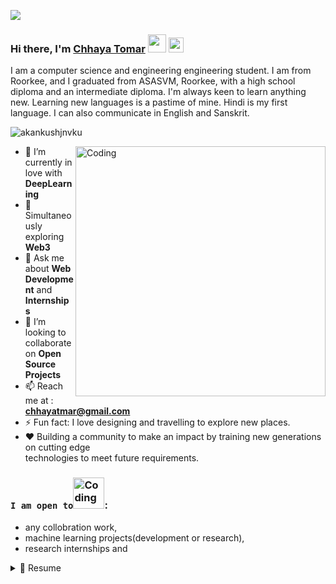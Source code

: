 ![](https://raw.githubusercontent.com/halfrost/halfrost/master/icons/header_.png)


<!-- ![linke3 mackph](https://user-images.githubusercontent.com/71630336/167281758-e4f57b2b-4877-4fea-9706-48099f96b94c.png) -->


### Hi there, I'm [Chhaya Tomar](https://www.linkedin.com/in/chhaya-tomar-a94505228/) <img src="https://github.com/TheDudeThatCode/TheDudeThatCode/blob/master/Assets/Hi.gif" width="29px">  <img src="https://github.com/TheDudeThatCode/TheDudeThatCode/blob/master/Assets/Earth.gif" width="24px">

I am a computer science and engineering engineering student. I am from Roorkee, and I graduated from ASASVM, Roorkee, with a high school diploma and an intermediate diploma. I'm always keen to learn anything new. Learning new languages is a pastime of mine. Hindi is my first language. I can also communicate in English and Sanskrit.


<p align="left"> <img src="https://komarev.com/ghpvc/?username=Chhaya2912&label=Profile%20views&color=32CD32&style=flat" alt="akankushjnvku" /> </p>
<img align="right" alt="Coding" width="400" src="https://cdn.dribbble.com/users/2646423/screenshots/5507196/computer.gif">



- 🌱 I’m currently in love with <b>DeepLearning</b>
- 🔭 Simultaneously exploring <b>Web3</b>
- 💬 Ask me about **Web Development** and **Internships**
- 👯 I’m looking to collaborate on **Open Source Projects**
- 📫 Reach me at : **chhayatmar@gmail.com**
- ⚡ Fun fact: I love designing and travelling to explore new places.
- ❤️ Building a community to make an impact by training new generations on cutting edge \
technologies to meet future requirements.</br>


 ### `I am open to`<img  alt="Coding" width="50" src="https://user-images.githubusercontent.com/71630336/167283483-1b2b2630-f02a-487b-823a-839d3739452a.gif">:


- any collobration work,
- machine learning projects(development or research),
- research internships and


<details>
   <summary>📃 Resume</summary>

 ## Education
 - 📍 **Uttarakhand Technical University**-----------------------**< 2021-2025 >**\
 📖**Bachelor's of technology-< Computer Science + AI/ML >**
 
 - 📍 **Anand Swaroop Arya Saraswati Vidya Mandir, Roorkee**------------------**< 2020 >**\
   📖**Senior Secondary Schooling-< Intermediate Science >**
 
 - 📍 **Anand Swaroop Arya Saraswati Vidya Mandir, Roorkee**------------------**<2018 >**\
   📖**Secondary Schooling**

   </details>
   



    




<!--


Here are some ideas to get you started:

- 🔭 I’m currently working on ...
- 🌱 I’m currently learning ...
- 👯 I’m looking to collaborate on ...
- 🤔 I’m looking for help with ...
- 💬 Ask me about ...
- 📫 How to reach me: ...
- 😄 Pronouns: ...
- ⚡ Fun fact: ...
-->

